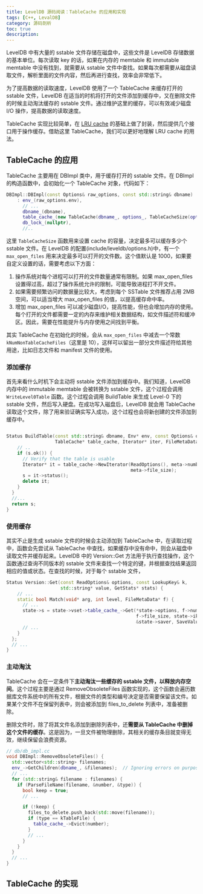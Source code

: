 ```yaml
---
title: LevelDB 源码阅读：TableCache 的应用和实现
tags: [C++, LevalDB]
category: 源码剖析
toc: true
description: 
---
```


LevelDB 中有大量的 sstable 文件存储在磁盘中，这些文件是 LevelDB 存储数据的基本单位。每次读取 key 的话，如果在内存的 memtable 和 immutable memtable 中没有找到，就需要从 sstable 文件中查找。如果每次都需要从磁盘读取文件，解析里面的文件内容，然后再进行查找，效率会非常低下。

为了提高数据的读取速度，LevelDB 使用了一个 TableCache 来缓存打开的 sstable 文件，LevelDB 在适当的时机将打开的文件添加到缓存中，又在删除文件的时候主动淘汰缓存的 sstable 文件。通过维护这里的缓存，可以有效减少磁盘 I/O 操作，提高数据的读取速度。

TableCache 实现比较简单，在 [LRU cache](/leveldb_source_LRU_cache) 的基础上做了封装，然后提供几个接口用于操作缓存。借助这里 TableCache，我们可以更好地理解 LRU cache 的用法。 

<!-- more -->

## TableCache 的应用

TableCache 主要用在 DBImpl 类中，用于缓存打开的 sstable 文件。在 DBImpl 的构造函数中，会初始化一个 TableCache 对象，代码如下：

```c++
DBImpl::DBImpl(const Options& raw_options, const std::string& dbname)
    : env_(raw_options.env),
      // ...
      dbname_(dbname),
      table_cache_(new TableCache(dbname_, options_, TableCacheSize(options_))),
      db_lock_(nullptr),
      //..
```

这里 `TableCacheSize` 函数用来设置 cache 的容量，决定最多可以缓存多少个 sstable 文件。在 LevelDB 的配置(include/leveldb/options.h)中，有一个 `max_open_files` 用来决定最多可以打开的文件数。这个值默认是 1000，如果要自定义设置的话，需要考虑以下方面：

1. 操作系统对每个进程可以打开的文件数量通常有限制。如果 max_open_files 设置得过高，超过了操作系统允许的限制，可能导致进程打不开文件。
2. 如果需要频繁访问的数据量比较大，考虑到每个 SSTable 文件推荐占用 2MB 空间，可以适当增大 max_open_files 的值，以提高缓存命中率。
3. 增加 max_open_files 可以减少磁盘I/O，提高性能，但也会增加内存的使用。每个打开的文件都需要一定的内存来维护相关数据结构，如文件描述符和缓冲区。因此，需要在性能提升与内存使用之间找到平衡。

其实 TableCache 在初始化的时候，会从 `max_open_files` 中减去一个常数 `kNumNonTableCacheFiles`（这里是 10），这样可以留出一部分文件描述符给其他用途，比如日志文件和 manifest 文件的使用。

### 添加缓存

首先来看什么时机下会主动将 sstable 文件添加到缓存中。我们知道，LevelDB 内存中的 immutable memtable 会被转换为 sstable 文件，这个过程会调用 `WriteLevel0Table` 函数。这个过程会调用 BuildTable 来生成 Level-0 下的 sstable 文件，然后写入硬盘。在成功写入磁盘后，LevelDB 就会用 TableCache 读取这个文件，除了用来验证确实写入成功，这个过程也会将新创建的文件添加到缓存中。

```c++

Status BuildTable(const std::string& dbname, Env* env, const Options& options,
                  TableCache* table_cache, Iterator* iter, FileMetaData* meta) {
    // ..
    if (s.ok()) {
      // Verify that the table is usable
      Iterator* it = table_cache->NewIterator(ReadOptions(), meta->number,
                                              meta->file_size);
      s = it->status();
      delete it;
    }
  }
  //...
  return s;
}
```

### 使用缓存

其实不止是生成 sstable 文件的时候会主动添加到 TableCache 中，在读取过程中，函数会先尝试从 TableCache 中查找，如果缓存中没有命中，则会从磁盘中读取文件并缓存起来。LevelDB 中的 Version::Get 方法用于执行查找操作，这个函数通过查询不同版本的 sstable 文件来查找一个特定的键，并根据查找结果返回相应的值或状态。在查找的时候，对于每个 sstable 文件，

```c++
Status Version::Get(const ReadOptions& options, const LookupKey& k,
                    std::string* value, GetStats* stats) {
    // ...
    static bool Match(void* arg, int level, FileMetaData* f) {
      // ...
      state->s = state->vset->table_cache_->Get(*state->options, f->number,
                                                f->file_size, state->ikey,
                                                &state->saver, SaveValue);
      // ...
    }
  };
  // ...
}
```

### 主动淘汰

TableCache 会在一定条件下**主动淘汰一些缓存的 sstable 文件，以释放内存空间**。这个过程主要是通过 RemoveObsoleteFiles 函数实现的，这个函数会遍历数据库文件系统中的所有文件，根据文件的类型和编号决定是否需要保留该文件。如果某个文件不在保留列表中，则会被添加到 files_to_delete 列表中，准备被删除。

删除文件时，除了将其文件名添加到删除列表中，还**需要从 TableCache 中删掉这个文件的缓存**。这是因为，一旦文件被物理删除，其相关的缓存条目就变得无效，继续保留会浪费资源。

```c++
// db/db_impl.cc
void DBImpl::RemoveObsoleteFiles() {
  std::vector<std::string> filenames;
  env_->GetChildren(dbname_, &filenames);  // Ignoring errors on purpose
  // ...
  for (std::string& filename : filenames) {
    if (ParseFileName(filename, &number, &type)) {
      bool keep = true;
      // ...

      if (!keep) {
        files_to_delete.push_back(std::move(filename));
        if (type == kTableFile) {
          table_cache_->Evict(number);
        }
        // ...
      }
    }
  }
  // ...
}
```

## TableCache 的实现

